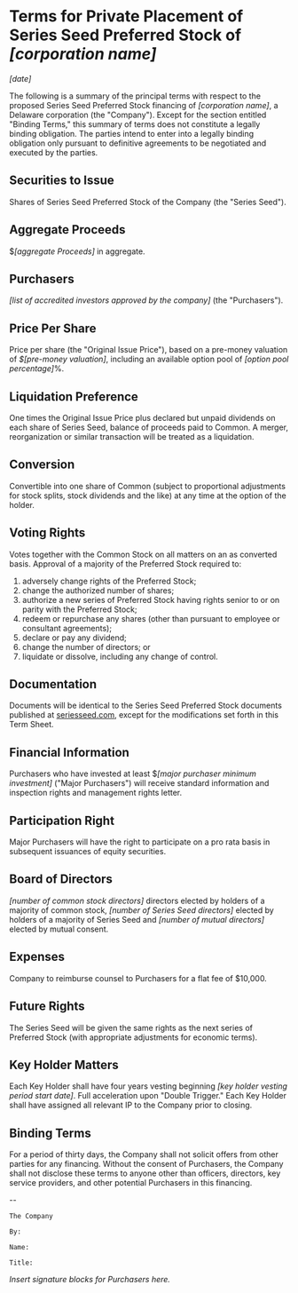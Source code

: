Terms for Private Placement of Series Seed Preferred Stock of *[corporation name]*
==================================================================================

*[date]*

The following is a summary of the principal terms with respect to the proposed Series Seed Preferred Stock financing of *[corporation name]*, a Delaware corporation (the "Company").  Except for the section entitled "Binding Terms," this summary of terms does not constitute a legally binding obligation.  The parties intend to enter into a legally binding obligation only pursuant to definitive agreements to be negotiated and executed by the parties.

Securities to Issue
-------------------

Shares of Series Seed Preferred Stock of the Company (the "Series Seed").

Aggregate Proceeds
------------------

$*[aggregate Proceeds]* in aggregate.

Purchasers
----------

*[list of accredited investors approved by the company]* (the "Purchasers").

Price Per Share
---------------

Price per share (the "Original Issue Price"), based on a pre-money valuation of *$[pre-money valuation]*, including an available option pool of *[option pool percentage]*%.

Liquidation Preference
-----------------------

One times the Original Issue Price plus declared but unpaid dividends on each share of Series Seed, balance of proceeds paid to Common.  A merger, reorganization or similar transaction will be treated as a liquidation.

Conversion
----------

Convertible into one share of Common (subject to proportional adjustments for stock splits, stock dividends and the like) at any time at the option of the holder.

Voting Rights
-------------

Votes together with the Common Stock on all matters on an as converted basis.  Approval of a majority of the Preferred Stock required to:

1. adversely change rights of the Preferred Stock;
2. change the authorized number of shares;
3. authorize a new series of Preferred Stock having rights senior to or on parity with the Preferred Stock;
4. redeem or repurchase any shares (other than pursuant to employee or consultant agreements);
5. declare or pay any dividend;
6. change the number of directors; or
7. liquidate or dissolve, including any change of control.

Documentation
-------------

Documents will be identical to the Series Seed Preferred Stock documents published at [seriesseed.com](http://www.seriesseed.com), except for the modifications set forth in this Term Sheet.

Financial Information
---------------------

Purchasers who have invested at least $*[major purchaser minimum investment]* ("Major Purchasers") will receive standard information and inspection rights and management rights letter.

Participation Right
-------------------

Major Purchasers will have the right to participate on a pro rata basis in subsequent issuances of equity securities.

Board of Directors
------------------

*[number of common stock directors]* directors elected by holders of a majority of common stock, *[number of Series Seed directors]* elected by holders of a majority of Series Seed and *[number of mutual directors]* elected by mutual consent.

Expenses
--------

Company to reimburse counsel to Purchasers for a flat fee of $10,000.

Future Rights
-------------

The Series Seed will be given the same rights as the next series of Preferred Stock (with appropriate adjustments for economic terms).

Key Holder Matters
------------------

Each Key Holder shall have four years vesting beginning *[key holder vesting period start date]*. Full acceleration upon "Double Trigger." Each Key Holder shall have assigned all relevant IP to the Company prior to closing.

Binding Terms
-------------

For a period of thirty days, the Company shall not solicit offers from other parties for any financing.  Without the consent of Purchasers, the Company shall not disclose these terms to anyone other than officers, directors, key service providers, and other potential Purchasers in this financing.

--

    The Company

    By:

    Name:

    Title:

_Insert signature blocks for Purchasers here._

